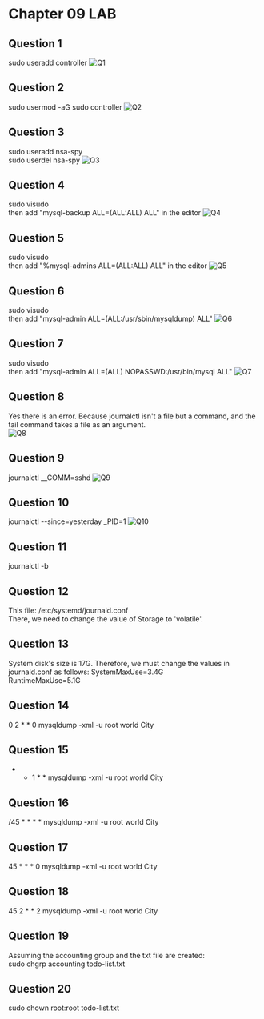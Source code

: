 # Chapter 09 LAB

## Question 1

sudo useradd controller
![Q1](images/Q1.PNG)

## Question 2 

sudo usermod -aG sudo controller
![Q2](images/Q2.PNG)

## Question 3

sudo useradd nsa-spy  
sudo userdel nsa-spy
![Q3](images/Q3.PNG)

## Question 4

sudo visudo  
then add "mysql-backup ALL=(ALL:ALL) ALL" in the editor
![Q4](images/Q4.PNG)

## Question 5

sudo visudo  
then add "%mysql-admins ALL=(ALL:ALL) ALL" in the editor
![Q5](images/Q5.PNG)

## Question 6

sudo visudo  
then add "mysql-admin ALL=(ALL:/usr/sbin/mysqldump) ALL"
![Q6](images/Q6.PNG)

## Question 7

sudo visudo  
then add "mysql-admin ALL=(ALL) NOPASSWD:/usr/bin/mysql ALL"
![Q7](images/Q7.PNG)


## Question 8

Yes there is an error. Because journalctl isn't a file but a command, and the tail command takes a file as an argument.  
![Q8](images/Q8.PNG)


## Question 9

journalctl \__COMM=sshd
![Q9](images/Q9.PNG)

## Question 10

journalctl --since=yesterday _PID=1
![Q10](images/Q10.PNG)

 ## Question 11
 
journalctl -b

 ## Question 12
 
This file: /etc/systemd/journald.conf  
There, we need to change the value of Storage to 'volatile'.

 ## Question 13
 
System disk's size is 17G. Therefore, we must change the values in journald.conf as follows:
SystemMaxUse=3.4G  
RuntimeMaxUse=5.1G


 ## Question 14
 
0 2 * * 0 mysqldump -xml -u root world City

 ## Question 15
 
* * 1 * * mysqldump -xml -u root world City

 ## Question 16
 
/45 * * * * mysqldump -xml -u root world City

 ## Question 17
 
45 * * * 0 mysqldump -xml -u root world City

 ## Question 18
  
45 2 * * 2 mysqldump -xml -u root world City
 
## Question 19

Assuming the accounting group and the txt file are created:  
sudo chgrp accounting todo-list.txt

## Question 20

sudo chown root:root todo-list.txt

